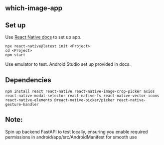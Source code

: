 ## which-image-app

## Set up

Use [React Native docs](https://reactnative.dev/docs/) to set up app.

```
npx react-native@latest init <Project>
cd <Project>
npm start
```

Use emulator to test. Android Studio set up provided in docs.

## Dependencies

```
npm install react react-native react-native-image-crop-picker axios react-native-modal-selector react-native-fs react-native-vector-icons react-native-elements @react-native-picker/picker react-native-gesture-handler
```

## Note:

Spin up backend FastAPI to test locally, ensuring you enable required permissions in android/app/src/AndroidManifest for smooth use

